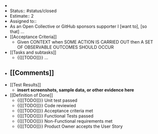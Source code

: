 - 
- Status:: #status/closed
- Estimate:: 2
- Assigned to::
- As an Open Collective or GitHub sponsors supporter I [want to], [so that] ...
- [[Acceptance Criteria]]
    - Given CONTEXT when SOME ACTION IS CARRIED OUT then A SET OF OBSERVABLE OUTCOMES SHOULD OCCUR
- [[Tasks and subtasks]]
    - {{[[TODO]]}} ...
- [[Comments]]
    - 
- [[Test Results]]
    - __insert screenshots, sample data, or other evidence here__
- [[Definition of Done]]
    - {{[[TODO]]}} Unit test passed
    - {{[[TODO]]}} Code reviewied
    - {{[[TODO]]}} Acceptance criteria met
    - {{[[TODO]]}} Functional Tests passed
    - {{[[TODO]]}} Non-Functional requirements met
    - {{[[TODO]]}} Product Owner accepts the User Story
